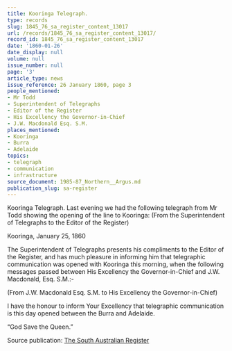 ```yaml
---
title: Kooringa Telegraph.
type: records
slug: 1845_76_sa_register_content_13017
url: /records/1845_76_sa_register_content_13017/
record_id: 1845_76_sa_register_content_13017
date: '1860-01-26'
date_display: null
volume: null
issue_number: null
page: '3'
article_type: news
issue_reference: 26 January 1860, page 3
people_mentioned:
- Mr Todd
- Superintendent of Telegraphs
- Editor of the Register
- His Excellency the Governor-in-Chief
- J.W. Macdonald Esq. S.M.
places_mentioned:
- Kooringa
- Burra
- Adelaide
topics:
- telegraph
- communication
- infrastructure
source_document: 1985-87_Northern__Argus.md
publication_slug: sa-register
---
```


Kooringa Telegraph.  Last evening we had the following telegraph from Mr Todd showing the opening of the line to Kooringa: (From the Superintendent of Telegraphs to the Editor of the Register)

Kooringa, January 25, 1860

The Superintendent of Telegraphs presents his compliments to the Editor of the Register, and has much pleasure in informing him that telegraphic communication was opened with Kooringa this morning, when the following messages passed between His Excellency the Governor-in-Chief and J.W. Macdonald, Esq. S.M.:-

(From J.W. Macdonald Esq. S.M. to His Excellency the Governor-in-Chief)

I have the honour to inform Your Excellency that telegraphic communication is this day opened between the Burra and Adelaide.

“God Save the Queen.”

Source publication: [The South Australian Register](/publications/sa-register/)
